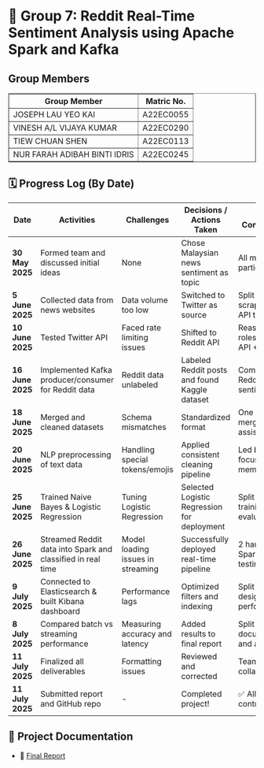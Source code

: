 # 🚀 Group 7: Reddit Real-Time Sentiment Analysis using Apache Spark and Kafka

## Group Members
<table border="1">
    <tr>
        <th>Group Member</th>
        <th>Matric No.</th>
    </tr>
  <tr>
        <td>JOSEPH LAU YEO KAI</td>
        <td>A22EC0055</td>
    </tr>
    <tr>
        <td>VINESH A/L VIJAYA KUMAR</td>
        <td>A22EC0290</td>
    </tr>
    <tr>
        <td>TIEW CHUAN SHEN</td>
        <td>A22EC0113</td>
    </tr>
  <tr>
        <td>NUR FARAH ADIBAH BINTI IDRIS</td>
        <td>A22EC0245</td>
    </tr>
</table>


## 🗓️ Progress Log (By Date)

| **Date** | **Activities** | **Challenges** | **Decisions / Actions Taken** | **Team Contribution** |
|----------|----------------|----------------|-------------------------------|------------------------|
| **30 May 2025** | Formed team and discussed initial ideas | None | Chose Malaysian news sentiment as topic | All members participated |
| **5 June 2025** | Collected data from news websites | Data volume too low | Switched to Twitter as source | Split roles: scraping vs API testing |
| **10 June 2025** | Tested Twitter API | Faced rate limiting issues | Shifted to Reddit API | Reassigned roles: Reddit API + Kafka |
| **16 June 2025** | Implemented Kafka producer/consumer for Reddit data | Reddit data unlabeled | Labeled Reddit posts and found Kaggle dataset | Combined Reddit + sentiment140 |
| **18 June 2025** | Merged and cleaned datasets | Schema mismatches | Standardized format | One handled merging, rest assisted |
| **20 June 2025** | NLP preprocessing of text data | Handling special tokens/emojis | Applied consistent cleaning pipeline | Led by NLP-focused member |
| **25 June 2025** | Trained Naive Bayes & Logistic Regression | Tuning Logistic Regression | Selected Logistic Regression for deployment | Split model training + evaluation |
| **26 June 2025** | Streamed Reddit data into Spark and classified in real time | Model loading issues in streaming | Successfully deployed real-time pipeline | 2 handled Spark, 2 testing |
| **9 July 2025** | Connected to Elasticsearch & built Kibana dashboard | Performance lags | Optimized filters and indexing | Split between design and performance |
| **8 July 2025** | Compared batch vs streaming performance | Measuring accuracy and latency | Added results to final report | Split documentation and analysis |
| **11 July 2025** | Finalized all deliverables | Formatting issues | Reviewed and corrected | Team collaboration |
| **11 July 2025** | Submitted report and GitHub repo | - | Completed project! | ✅ All contributed |


## 📄 Project Documentation
- 📘 [Final Report](https://github.com/Jingyong14/HPDP02/tree/main/2425/project/p2/Group_7/report)

